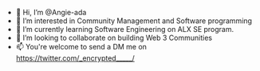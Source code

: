 - 👋 Hi, I’m @Angie-ada
- 👀 I’m interested in Community Management and Software programming
- 🌱 I’m currently learning Software Engineering on ALX SE program.
- 💞️ I’m looking to collaborate on building Web 3 Communities
- 📫 You're welcome to send a DM me on https://twitter.com/_encrypted_____/

<!---
Angie-ada/Angie-ada is a ✨ special ✨ repository because its `README.md` (this file) appears on your GitHub profile.
You can click the Preview link to take a look at your changes.
--->
